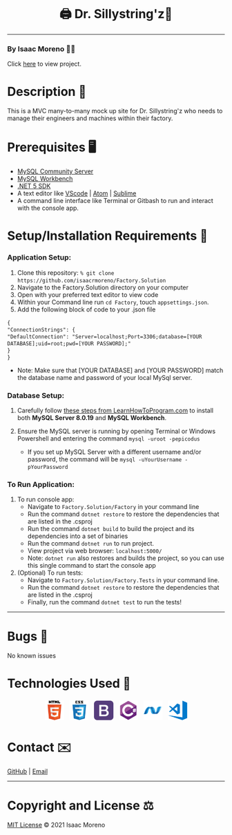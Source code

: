 <h1 align="center">
🖨️ Dr. Sillystring'z👷 </h1>

<hr style="height: 1px; border:none; color:#333; background" />

### By Isaac Moreno 👨‍💻

Click [here](https://github.com/isaacrmoreno/Factory.Solution) to view project.

# Description 📝

This is a MVC many-to-many mock up site for Dr. Sillystring'z who needs to manage their engineers and machines within their factory.

# Prerequisites 🖥️

- [MySQL Community Server](https://dev.mysql.com/downloads/file/?id=484914)
- [MySQL Workbench](https://dev.mysql.com/downloads/file/?id=484391)
- [.NET 5 SDK](https://dotnet.microsoft.com/download/dotnet/5.0)
- A text editor like [VScode](https://code.visualstudio.com/) | [Atom](https://atom.io/) | [Sublime](https://www.sublimetext.com/)
- A command line interface like Terminal or Gitbash to run and interact with the console app.

# Setup/Installation Requirements 📁

### Application Setup:

1. Clone this repository: `% git clone https://github.com/isaacrmoreno/Factory.Solution`
2. Navigate to the Factory.Solution directory on your computer
3. Open with your preferred text editor to view code
4. Within your Command line run `cd Factory`, touch `appsettings.json`.
5. Add the following block of code to your .json file

```
{
"ConnectionStrings": {
"DefaultConnection": "Server=localhost;Port=3306;database=[YOUR DATABASE];uid=root;pwd=[YOUR PASSWORD];"
}
}
```

- Note: Make sure that [YOUR DATABASE] and [YOUR PASSWORD] match the database name and password of your local MySql server.

### Database Setup:

1. Carefully follow [these steps from LearnHowToProgram.com](https://www.learnhowtoprogram.com/c-and-net/getting-started-with-c/installing-and-configuring-mysql) to install both **MySQL Server 8.0.19** and **MySQL Workbench**.
2. Ensure the MySQL server is running by opening Terminal or Windows Powershell and entering the command `mysql -uroot -pepicodus`

   - If you set up MySQL Server with a different username and/or password, the command will be `mysql -uYourUsername -pYourPassword`

### To Run Application:

1. To run console app:
   - Navigate to `Factory.Solution/Factory` in your command line
   - Run the command `dotnet restore` to restore the dependencies that are listed in the .csproj
   - Run the command `dotnet build` to build the project and its dependencies into a set of binaries
   - Run the command `dotnet run` to run project.
   - View project via web browser: `localhost:5000/`
   - Note: `dotnet run` also restores and builds the project, so you can use this single command to start the console app
2. (Optional) To run tests:
   - Navigate to `Factory.Solution/Factory.Tests` in your command line.
   - Run the command `dotnet restore` to restore the dependencies that are listed in the .csproj
   - Finally, run the command `dotnet test` to run the tests!

<hr style="height: 1px; border:none; color:#333;" />

# Bugs 🐛

No known issues

# Technologies Used 💾

<div align="center">
<img src="https://raw.githubusercontent.com/github/explore/80688e429a7d4ef2fca1e82350fe8e3517d3494d/topics/html/html.png" alt="html" height="45" style="vertical-align:top; margin:4px">
<img src="https://raw.githubusercontent.com/github/explore/80688e429a7d4ef2fca1e82350fe8e3517d3494d/topics/css/css.png" alt="css" height="45" style="vertical-align:top; margin:4px">
<img src="https://raw.githubusercontent.com/github/explore/80688e429a7d4ef2fca1e82350fe8e3517d3494d/topics/bootstrap/bootstrap.png" alt="Bootstrap" height="45" style="vertical-align:top; margin:4px">
<img src="https://raw.githubusercontent.com/devicons/devicon/master/icons/csharp/csharp-original.svg" alt="csharp" height="45" style="vertical-align:top; margin:4px" />
<img src="https://raw.githubusercontent.com/devicons/devicon/master/icons/dot-net/dot-net-original.svg" alt="dotnet" height="45" style="vertical-align:top; margin:4px"/>
<img src="https://raw.githubusercontent.com/github/explore/80688e429a7d4ef2fca1e82350fe8e3517d3494d/topics/visual-studio-code/visual-studio-code.png" alt="visual-studio-code" height="45" style="vertical-align:top; margin:4px">
</div>

# Contact ✉️

[GitHub](https://github.com/isaacrmoreno) | [Email](mailto:ipdxcreative@gmail.com)

<hr style="height: 1px; border:none; color:#333;" />

# Copyright and License ⚖️

[MIT License](license) &copy; 2021 Isaac Moreno
